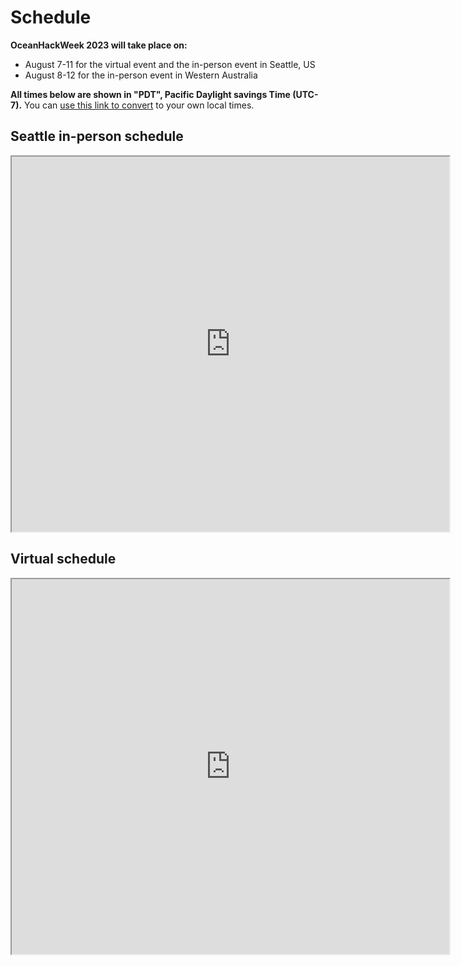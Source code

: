 # Schedule

**OceanHackWeek 2023 will take place on:**

- August 7-11 for the virtual event and the in-person event in Seattle, US
- August 8-12 for the in-person event in Western Australia

**All times below are shown in "PDT", Pacific Daylight savings Time (UTC-7).** You can [use this link to convert](https://www.timeanddate.com/worldclock/converter.html?iso=20230807T160000&p1=1440&p2=234&p3=196&p4=16&p5=179) to your own local times.


## Seattle in-person schedule

<iframe width=700 height=600 src="https://docs.google.com/spreadsheets/d/e/2PACX-1vQDKxlU84Ih9aipNGxoNSDc-b1wuHV-DK2sTZT1YfuvFcaVadFqfLWqrU6AvZMu6IEwLmqKciBZrDmx/pubhtml?gid=539810478&single=true&amp;widget=true&amp;headers=false"></iframe>

## Virtual schedule

<iframe width=700 height=600 src="https://docs.google.com/spreadsheets/d/e/2PACX-1vQDKxlU84Ih9aipNGxoNSDc-b1wuHV-DK2sTZT1YfuvFcaVadFqfLWqrU6AvZMu6IEwLmqKciBZrDmx/pubhtml?gid=21983846&single=true&amp;widget=true&amp;headers=false"></iframe>



<!-- <iframe width=700 height=600 src="https://docs.google.com/spreadsheets/d/e/2PACX-1vQSK-BFmCaqDp04f6Kfc1tWNIHFDaxHclqe-2Rb4vNlt0we2bqXednUJ_Zk2sRoeqd5nxqsEvJHjYfm/pubhtml?gid=0&amp;single=true&amp;widget=true&amp;headers=false"></iframe>

 ## Satellite events

For satellite event schedules, please check out their individual pages to see how each satellite will work with the global event. Some satellite schedules may not be ready yet; contact the satellite organizers via Slack for more information.

- [US Northeast](./maine/index.md)
- [US Northwest](./seattle/index.md)
- [US Southwest](./san-diego/index.md)
- [Australia](./australia/index.md)
- [Brazil](./brazil/index.md)
- [Español](./espanol/index.es.md)

```{toctree}
:hidden:

monday
``` -->
